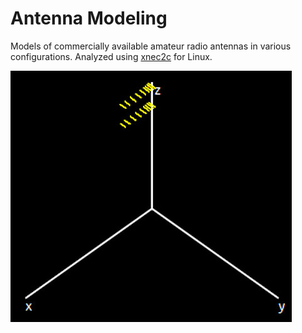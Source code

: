 # Antenna Modeling

Models of commercially available amateur radio antennas in various configurations. Analyzed using [xnec2c](https://www.xnec2c.org "xnec2c") for Linux.


![alt text](https://github.com/microphonon/antenna-modeling/blob/main/stack.jpg)
